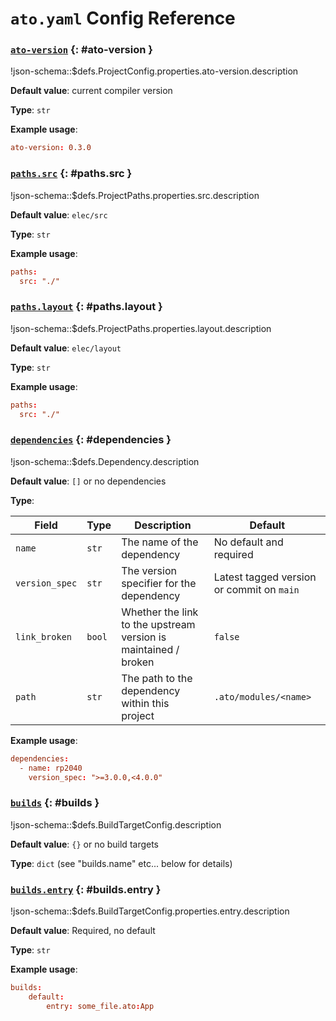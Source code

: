 # `ato.yaml` Config Reference

### [`ato-version`](#ato-version) {: #ato-version }

!json-schema::$defs.ProjectConfig.properties.ato-version.description

**Default value**: current compiler version

**Type**: `str`

**Example usage**:

```toml title="ato.yaml"
ato-version: 0.3.0
```

### [`paths.src`](#paths.src) {: #paths.src }

!json-schema::$defs.ProjectPaths.properties.src.description

**Default value**: `elec/src`

**Type**: `str`

**Example usage**:

```toml title="ato.yaml"
paths:
  src: "./"
```

### [`paths.layout`](#paths.layout) {: #paths.layout }

!json-schema::$defs.ProjectPaths.properties.layout.description

**Default value**: `elec/layout`

**Type**: `str`

**Example usage**:

```toml title="ato.yaml"
paths:
  src: "./"
```

### [`dependencies`](#dependencies) {: #dependencies }

!json-schema::$defs.Dependency.description

**Default value**: `[]` or no dependencies

**Type**:

| Field | Type | Description | Default |
| ----- | ---- | ----------- | ------- |
| `name` | `str` | The name of the dependency | No default and required |
| `version_spec` | `str` | The version specifier for the dependency | Latest tagged version or commit on `main` |
| `link_broken` | `bool` | Whether the link to the upstream version is maintained / broken | `false` |
| `path` | `str` | The path to the dependency within this project | `.ato/modules/<name>` |

**Example usage**:

```toml title="ato.yaml"
dependencies:
  - name: rp2040
    version_spec: ">=3.0.0,<4.0.0"
```

### [`builds`](#builds) {: #builds }

!json-schema::$defs.BuildTargetConfig.description

**Default value**: `{}` or no build targets

**Type**: `dict` (see "builds.name" etc... below for details)


### [`builds.entry`](#builds.entry) {: #builds.entry }

!json-schema::$defs.BuildTargetConfig.properties.entry.description

**Default value**: Required, no default

**Type**: `str`

**Example usage**:

```toml title="ato.yaml"
builds:
    default:
        entry: some_file.ato:App
```
